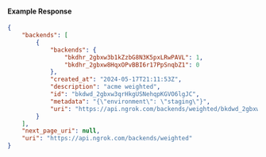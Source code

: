 <!-- Code generated for API Clients. DO NOT EDIT. -->

#### Example Response

```json
{
	"backends": [
		{
			"backends": {
				"bkdhr_2gbxw3b1kZzbG8N3K5pxLRwPAVL": 1,
				"bkdhr_2gbxw8HqxOPvBBI6r17PpSnqbZ1": 0
			},
			"created_at": "2024-05-17T21:11:53Z",
			"description": "acme weighted",
			"id": "bkdwd_2gbxw3qrHkgUSNehqpKGVO6lgJC",
			"metadata": "{\"environment\": \"staging\"}",
			"uri": "https://api.ngrok.com/backends/weighted/bkdwd_2gbxw3qrHkgUSNehqpKGVO6lgJC"
		}
	],
	"next_page_uri": null,
	"uri": "https://api.ngrok.com/backends/weighted"
}
```
